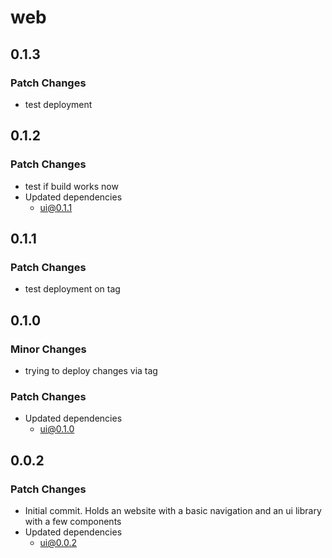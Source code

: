 # web

## 0.1.3

### Patch Changes

- test deployment

## 0.1.2

### Patch Changes

- test if build works now
- Updated dependencies
  - ui@0.1.1

## 0.1.1

### Patch Changes

- test deployment on tag

## 0.1.0

### Minor Changes

- trying to deploy changes via tag

### Patch Changes

- Updated dependencies
  - ui@0.1.0

## 0.0.2

### Patch Changes

- Initial commit. Holds an website with a basic navigation and an ui library with a few components
- Updated dependencies
  - ui@0.0.2
